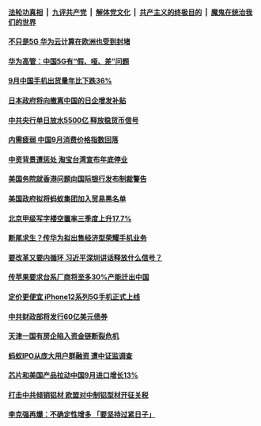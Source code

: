 

####  [法轮功真相](../../../../basic/blob/master/README.md?t=10161602) &nbsp;|&nbsp; [九评共产党](../../../../9ping.md/blob/master/README.md?t=10161602) &nbsp;|&nbsp; [解体党文化](../../../../jtdwh.md/blob/master/README.md?t=10161602)  &nbsp;|&nbsp; [共产主义的终极目的](../../../../gczydzjmd.md/blob/master/README.md?t=10161602) &nbsp;|&nbsp; [魔鬼在统治我们的世界](../../../../mgztzwmdsj.md/blob/master/README.md?t=10161602) 

#### [不只是5G 华为云计算在欧洲也受到封堵](../pages/soh7/432505.md?t=10161602) 
#### [华为高管：中国5G有“假、哑、差”问题](../pages/soh7/432517.md?t=10161602) 
#### [9月中国手机出货量年比下跌36%](../pages/soh7/432511.md?t=10161602) 
#### [日本政府将向撤离中国的日企增发补贴](../pages/soh7/432502.md?t=10161602) 
#### [中共央行单日放水5500亿 释放稳货币信号](../pages/soh7/432496.md?t=10161602) 
#### [内需疲弱 中国9月消费价格指数回落](../pages/soh7/432484.md?t=10161602) 
#### [中资背景遭惩处 淘宝台湾宣布年底停业](../pages/soh7/432295.md?t=10161602) 
#### [美国务院就香港问题向国际银行发布制裁警告](../pages/soh7/432223.md?t=10161602) 
#### [美国政府拟将蚂蚁集团加入贸易黑名单](../pages/soh7/432214.md?t=10161602) 
#### [北京甲级写字楼空置率三季度上升17.7%](../pages/soh7/432124.md?t=10161602) 
#### [断尾求生？传华为拟出售经济型荣耀手机业务](../pages/soh7/432112.md?t=10161602) 
#### [要改革又要内循环 习近平深圳讲话释放什么信号？](../pages/soh7/432094.md?t=10161602) 
#### [传苹果要求台系厂商将至多30%产能迁出中国](../pages/soh7/432058.md?t=10161602) 
#### [定价更便宜 iPhone12系列5G手机正式上线](../pages/soh7/431884.md?t=10161602) 
#### [中共财政部将发行60亿美元债券](../pages/soh7/431689.md?t=10161602) 
#### [天津一国有房企陷入资金链断裂危机](../pages/soh7/431680.md?t=10161602) 
#### [蚂蚁IPO从庞大用户群融资 遭中证监调查](../pages/soh7/431671.md?t=10161602) 
#### [芯片和美国产品拉动中国9月进口增长13% ](../pages/soh7/431659.md?t=10161602) 
#### [打击中共倾销铝材 欧盟对中制铝型材开征关税](../pages/soh7/431605.md?t=10161602) 
#### [李克强再爆：不确定性增多 「要坚持过紧日子」](../pages/soh7/431473.md?t=10161602) 
